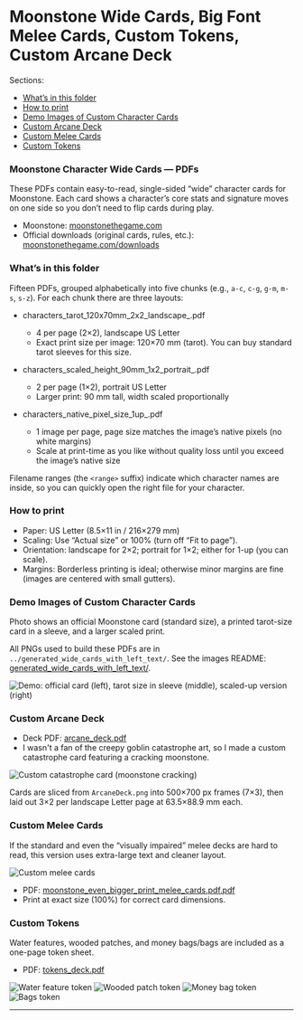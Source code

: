 # Moonstone Wide Cards, Big Font Melee Cards, Custom Tokens, Custom Arcane Deck

Sections:
- [What’s in this folder](#whats-in-this-folder)
- [How to print](#how-to-print)
- [Demo Images of Custom Character Cards](#demo-images-of-custom-character-cards)
- [Custom Arcane Deck](#custom-arcane-deck)
- [Custom Melee Cards](#custom-melee-cards)
- [Custom Tokens](#custom-tokens)

### Moonstone Character Wide Cards — PDFs

These PDFs contain easy-to-read, single-sided “wide” character cards for Moonstone. Each card shows a character’s core stats and signature moves on one side so you don’t need to flip cards during play.

- Moonstone: [moonstonethegame.com](https://www.moonstonethegame.com/)
- Official downloads (original cards, rules, etc.): [moonstonethegame.com/downloads](https://www.moonstonethegame.com/downloads)

### What’s in this folder

Fifteen PDFs, grouped alphabetically into five chunks (e.g., `a-c`, `c-g`, `g-m`, `m-s`, `s-z`). For each chunk there are three layouts:

- characters_tarot_120x70mm_2x2_landscape_<range>.pdf
  - 4 per page (2×2), landscape US Letter
  - Exact print size per image: 120×70 mm (tarot). You can buy standard tarot sleeves for this size.

- characters_scaled_height_90mm_1x2_portrait_<range>.pdf
  - 2 per page (1×2), portrait US Letter
  - Larger print: 90 mm tall, width scaled proportionally

- characters_native_pixel_size_1up_<range>.pdf
  - 1 image per page, page size matches the image’s native pixels (no white margins)
  - Scale at print-time as you like without quality loss until you exceed the image’s native size

Filename ranges (the `<range>` suffix) indicate which character names are inside, so you can quickly open the right file for your character.

### How to print

- Paper: US Letter (8.5×11 in / 216×279 mm)
- Scaling: Use “Actual size” or 100% (turn off “Fit to page”).
- Orientation: landscape for 2×2; portrait for 1×2; either for 1-up (you can scale).
- Margins: Borderless printing is ideal; otherwise minor margins are fine (images are centered with small gutters).

### Demo Images of Custom Character Cards

Photo shows an official Moonstone card (standard size), a printed tarot-size card in a sleeve, and a larger scaled print.

All PNGs used to build these PDFs are in `../generated_wide_cards_with_left_text/`. See the images README: [generated_wide_cards_with_left_text/](../generated_wide_cards_with_left_text/#moonstone-character-wide-cards--images).

![Demo: official card (left), tarot size in sleeve (middle), scaled-up version (right)](./demo.jpg)

### Custom Arcane Deck

- Deck PDF: [arcane_deck.pdf](./arcane_deck.pdf)
- I wasn't a fan of the creepy goblin catastrophe art, so I made a custom catastrophe card featuring a cracking moonstone.

![Custom catastrophe card (moonstone cracking)](./catastrophe.png)

Cards are sliced from `ArcaneDeck.png` into 500×700 px frames (7×3), then laid out 3×2 per landscape Letter page at 63.5×88.9 mm each.

### Custom Melee Cards

If the standard and even the “visually impaired” melee decks are hard to read, this version uses extra-large text and cleaner layout.

![Custom melee cards](./melee.png)

- PDF: [moonstone_even_bigger_print_melee_cards.pdf.pdf](./moonstone_even_bigger_print_melee_cards.pdf.pdf)
- Print at exact size (100%) for correct card dimensions.

### Custom Tokens

Water features, wooded patches, and money bags/bags are included as a one-page token sheet.

- PDF: [tokens_deck.pdf](./tokens_deck.pdf)

![Water feature token](./WaterFeatureToken1alt.png)
![Wooded patch token](./WoodedPatchToken1alt.png)
![Money bag token](./moneybag.png)
![Bags token](./bags.png)

---


